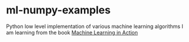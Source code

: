 # ml-numpy-examples
Python low level implementation of various machine learning algorithms I am learning from the book [Machine Learning in Action](https://www.manning.com/books/machine-learning-in-action)
